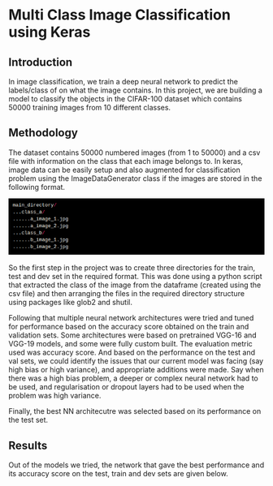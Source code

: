 # Multi Class Image Classification using Keras

## Introduction
In image classification, we train a deep neural network to predict the labels/class of on what the image contains. In this project, we are building a model to classify the objects in the CIFAR-100 dataset which contains 50000 training images from 10 different classes.

## Methodology
The dataset contains 50000 numbered images (from 1 to 50000) and a csv file with information on the class that each image belongs to. In keras, image data can be easily setup and also augmented for classification problem using the ImageDataGenerator class if the images are stored in the following format.

![Image 1](https://github.com/muhammedsalihk/Multi-Class-Image-Classification-using-Keras/blob/master/Images/Image%201.png)

So the first step in the project was to create three directories for the train, test and dev set in the required format. This was done using a python script that extracted the class of the image from the dataframe (created using the csv file) and then arranging the files in the required directory structure using packages like glob2 and shutil.

Following that multiple neural network architectures were tried and tuned for performance based on the accuracy score obtained on the train and validation sets. Some architectures were based on pretrained VGG-16 and VGG-19 models, and some were fully custom built. The evaluation metric used was accuracy score. And based on the performance on the test and val sets, we could identify the issues that our current model was facing (say high bias or high variance), and appropriate additions were made. Say when there was a high bias problem, a deeper or complex neural network had to be used, and regularisation or dropout layers had to be used when the problem was high variance.

Finally, the best NN architecutre was selected based on its performance on the test set.

## Results
Out of the models we tried, the network that gave the best performance and its accuracy score on the test, train and dev sets are given below.
